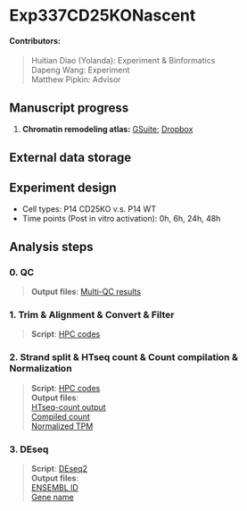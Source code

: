 # Exp337CD25KONascent

#### Contributors: <br/>
> Huitian Diao (Yolanda): Experiment & Binformatics <br/>
> Dapeng Wang: Experiment <br/>
> Matthew Pipkin: Advisor

## Manuscript progress
1. **Chromatin remodeling atlas:** [GSuite](https://drive.google.com/drive/folders/1lQkHaRpWIaQ0S_ir95EF-ODGVYXxwww4?usp=sharing); [Dropbox](https://www.dropbox.com/sh/lrswxf2msgenqcj/AADE3R-FuQcxOk59wkrtzQ5Ja?dl=0)

## External data storage <br/>

## Experiment design <br/>
- Cell types: P14 CD25KO v.s. P14 WT
- Time points (Post in vitro activation): 0h, 6h, 24h, 48h

## Analysis steps <br/>
### 0. QC <br/> 
>__Output files__: [Multi-QC results](0_QC/multiqc_report.html)

### 1. Trim & Alignment & Convert & Filter
>__Script__: [HPC codes](codes)

### 2. Strand split & HTseq count & Count compilation & Normalization
>__Script__: [HPC codes](codes)  <br/>
__Output files__: <br/>
[HTseq-count output](2_count/1_dupr_count_new/) <br/>
[Compiled count](2_count/2_compiled_csv/) <br/>
[Normalized TPM](2_count/3_tpm/)

### 3. DEseq
>__Script__: [DEseq2](codes_locol/2_2_DEseq2.R)  <br/>
__Output files__: <br/>
[ENSEMBL ID](3_DE-seq/DEseq2_out/0_original/)  <br/>
[Gene name](3_DE-seq/DEseq2_out/0.1_original_GN/)





